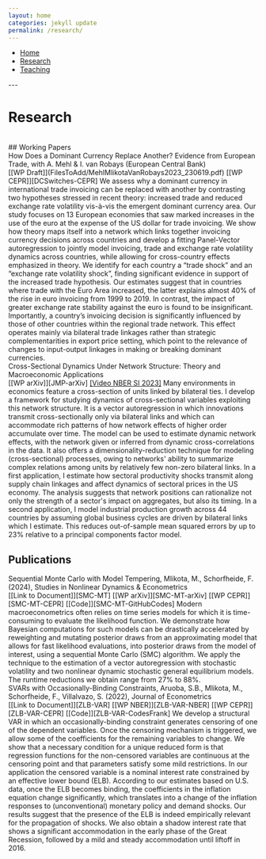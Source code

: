 ```yaml
---
layout: home
categories: jekyll update
permalink: /research/
---
```



<nav>
    <ul>
      <li><a href="{% link index.markdown %}">Home</a></li>
      <li><a href="/research/">Research</a></li>
      <li><a href="/teaching/">Teaching</a></li>
    </ul>
</nav>
---





# Research

<br>
## Working Papers

<div class="tooltip"> <pptt> How Does a Dominant Currency Replace Another? Evidence from European Trade, </pptt> with A. Mehl & I. van Robays (European Central Bank)
</div>
[[WP Draft]](FilesToAdd/MehlMlikotaVanRobays2023_230619.pdf) [[WP CEPR]][DCSwitches-CEPR]
<abstr>
  We assess why a dominant currency in international trade invoicing can be replaced with another by contrasting two hypotheses stressed in recent theory: increased trade and reduced exchange rate volatility vis-à-vis the emergent dominant currency area. Our study focuses on 13 European economies that saw marked increases in the use of the euro at the expense of the US dollar for trade invoicing. We show how theory maps itself into a network which links together invoicing currency decisions across countries and develop a fitting Panel-Vector autoregression to jointly model invoicing, trade and exchange rate volatility dynamics across countries, while allowing for cross-country effects emphasized in theory. We identify for each country a “trade shock” and an “exchange rate volatility shock”, finding significant evidence in support of the increased trade hypothesis. Our estimates suggest that in countries where trade with the Euro Area increased, the latter explains almost 40% of the rise in euro invoicing from 1999 to 2019. In contrast, the impact of greater exchange rate stability against the euro is found to be insignificant. Importantly, a country’s invoicing decision is significantly influenced by those of other countries within the regional trade network. This effect operates mainly via bilateral trade linkages rather than strategic complementarities in export price setting, which point to the relevance of changes to input-output linkages in making or breaking dominant currencies.
</abstr>



<br>
<div class="tooltip"> <pptt> Cross-Sectional Dynamics Under Network Structure: Theory and Macroeconomic Applications </pptt>
</div>
[[WP arXiv]][JMP-arXiv]  <a href="{% link P009_YTvideo_NBERSI.markdown %}">[Video NBER SI 2023]</a>
<abstr>
    Many environments in economics feature a cross-section of units linked by bilateral ties. I develop a framework for studying dynamics of cross-sectional variables exploiting this network structure. It is a vector autoregression in which innovations transmit cross-sectionally only via bilateral links and which can accommodate rich patterns of how network effects of higher order accumulate over time. The model can be used to estimate dynamic network effects, with the network given or inferred from dynamic cross-correlations in the data. It also offers a dimensionality-reduction technique for modeling (cross-sectional) processes, owing to networks' ability to summarize complex relations among units by relatively few non-zero bilateral links. In a first application, I estimate how sectoral productivity shocks transmit along supply chain linkages and affect dynamics of sectoral prices in the US economy. The analysis suggests that network positions can rationalize not only the strength of a sector's impact on aggregates, but also its timing. In a second application, I model industrial production growth across 44 countries by assuming global business cycles are driven by bilateral links which I estimate. This reduces out-of-sample mean squared errors by up to 23% relative to a principal components factor model.
</abstr>


<br>

## Publications


<div class="tooltip"> <pptt> Sequential Monte Carlo with Model Tempering,</pptt> Mlikota, M., Schorfheide, F. (2024), <jjj>Studies in Nonlinear Dynamics & Econometrics</jjj><!--, https://doi.org/10.1515/snde-2022-0103-->
</div>
[[Link to Document]][SMC-MT] [[WP arXiv]][SMC-MT-arXiv] [[WP CEPR]][SMC-MT-CEPR] [[Code]][SMC-MT-GitHubCodes]
<abstr>
  Modern macroeconometrics often relies on time series models for which it is time-consuming to evaluate the likelihood function. We demonstrate how Bayesian computations for such models can be drastically accelerated by reweighting and mutating posterior draws from an approximating model that allows for fast likelihood evaluations, into posterior draws from the model of interest, using a sequential Monte Carlo (SMC) algorithm. We apply the technique to the estimation of a vector autoregression with stochastic volatility and two nonlinear dynamic stochastic general equilibrium models. The runtime reductions we obtain range from 27% to 88%.
</abstr>



<br>

<div class="tooltip"> <pptt> SVARs with Occasionally-Binding Constraints,</pptt> Aruoba, S.B., Mlikota, M., Schorfheide, F., Villalvazo, S. (2022), <jjj>Journal of Econometrics</jjj><!--, 231(2), 477-499-->
</div>
[[Link to Document]][ZLB-VAR] [[WP NBER]][ZLB-VAR-NBER] [[WP CEPR]][ZLB-VAR-CEPR] [[Code]][ZLB-VAR-CodesFrank]

<abstr>
    We develop a structural VAR in which an occasionally-binding constraint generates censoring of one of the dependent variables. Once the censoring mechanism is triggered, we allow some of the coefficients for the remaining variables to change. We show that a necessary condition for a unique reduced form is that regression functions for the non-censored variables are continuous at the censoring point and that parameters satisfy some mild restrictions. In our application the censored variable is a nominal interest rate constrained by an effective lower bound (ELB). According to our estimates based on U.S. data, once the ELB becomes binding, the coefficients in the inflation equation change significantly, which translates into a change of the inflation responses to (unconventional) monetary policy and demand shocks. Our results suggest that the presence of the ELB is indeed empirically relevant for the propagation of shocks. We also obtain a shadow interest rate that shows a significant accommodation in the early phase of the Great Recession, followed by a mild and steady accommodation until liftoff in 2016.
</abstr>








<!-- ***************************
     *** LINKS 
     *************************** -->

[DCSwitches-CEPR]: https://cepr.org/publications/dp18264

[JMP-arXiv]: https://arxiv.org/abs/2211.13610

[SMC-MT]: https://www.degruyter.com/document/doi/10.1515/snde-2022-0103/html
[SMC-MT-arXiv]: https://arxiv.org/abs/2202.07070
[SMC-MT-CEPR]: https://cepr.org/active/publications/discussion_papers/dp.php?dpno=17035
[SMC-MT-GitHubCodes]: https://github.com/markomlikota/SMC-MT

[ZLB-VAR]: https://www.sciencedirect.com/science/article/abs/pii/S0304407621002487?dgcid=author
[ZLB-VAR-NBER]: https://www.nber.org/papers/w28571
[ZLB-VAR-CEPR]: https://cepr.org/publications/dp15923
[ZLB-VAR-CodesFrank]: https://web.sas.upenn.edu/schorf/publications/










<!-- ***************************
     *** CHANGES TO DEFAULT STYLE
     *************************** -->


<style>
/* Tooltip container */
.tooltip {
  position: relative;
  display: inline-block;
  border-bottom: 0px dotted black; /* If you want dots under the hoverable text */
}

/* Tooltip text */
.tooltip .tooltiptext {
  visibility: hidden;
  width: 250px;
  background-color: #181818;
  color: #bbbbbb;
  text-align: justify;
  padding: 1px 1px;
  border-radius: 0px;
  line-height: 1.2;
  font-size: 14px;

  /* Position the tooltip text - see examples below! */
  position: absolute;
  z-index: 1;
  bottom: -20px;
  left: -270px;
}

/* Show the tooltip text when you mouse over the tooltip container */
.tooltip:hover .tooltiptext {
  visibility: visible;
}

</style>


